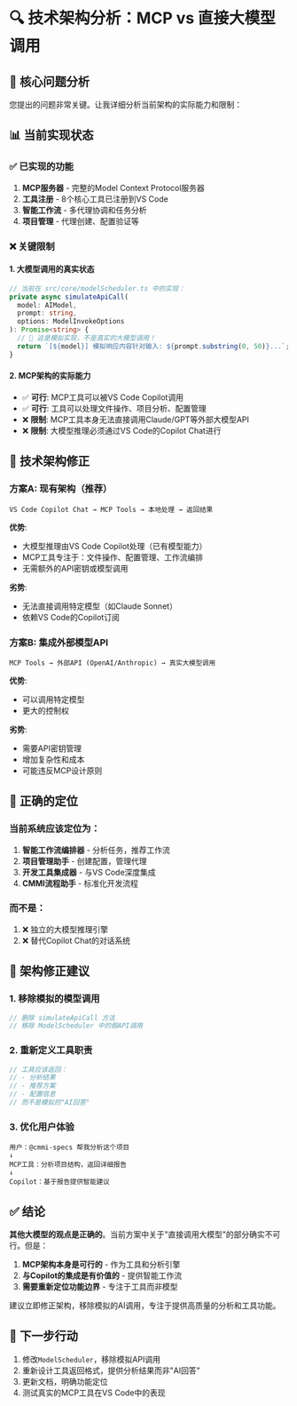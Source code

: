 # 🔍 技术架构分析：MCP vs 直接大模型调用

## 🎯 核心问题分析

您提出的问题非常关键。让我详细分析当前架构的实际能力和限制：

## 📊 当前实现状态

### ✅ 已实现的功能
1. **MCP服务器** - 完整的Model Context Protocol服务器
2. **工具注册** - 8个核心工具已注册到VS Code
3. **智能工作流** - 多代理协调和任务分析
4. **项目管理** - 代理创建、配置验证等

### ❌ 关键限制

#### 1. 大模型调用的真实状态

```typescript
// 当前在 src/core/modelScheduler.ts 中的实现：
private async simulateApiCall(
  model: AIModel, 
  prompt: string, 
  options: ModelInvokeOptions
): Promise<string> {
  // 🚨 这是模拟实现，不是真实的大模型调用！
  return `[${model}] 模拟响应内容针对输入: ${prompt.substring(0, 50)}...`;
}
```

#### 2. MCP架构的实际能力
- ✅ **可行**: MCP工具可以被VS Code Copilot调用
- ✅ **可行**: 工具可以处理文件操作、项目分析、配置管理
- ❌ **限制**: MCP工具本身无法直接调用Claude/GPT等外部大模型API
- ❌ **限制**: 大模型推理必须通过VS Code的Copilot Chat进行

## 🔧 技术架构修正

### 方案A: 现有架构（推荐）
```
VS Code Copilot Chat → MCP Tools → 本地处理 → 返回结果
```

**优势**:
- 大模型推理由VS Code Copilot处理（已有模型能力）
- MCP工具专注于：文件操作、配置管理、工作流编排
- 无需额外的API密钥或模型调用

**劣势**:
- 无法直接调用特定模型（如Claude Sonnet）
- 依赖VS Code的Copilot订阅

### 方案B: 集成外部模型API
```
MCP Tools → 外部API (OpenAI/Anthropic) → 真实大模型调用
```

**优势**:
- 可以调用特定模型
- 更大的控制权

**劣势**:
- 需要API密钥管理
- 增加复杂性和成本
- 可能违反MCP设计原则

## 🎯 正确的定位

### 当前系统应该定位为：
1. **智能工作流编排器** - 分析任务，推荐工作流
2. **项目管理助手** - 创建配置，管理代理
3. **开发工具集成器** - 与VS Code深度集成
4. **CMMI流程助手** - 标准化开发流程

### 而不是：
1. ❌ 独立的大模型推理引擎
2. ❌ 替代Copilot Chat的对话系统

## 🔄 架构修正建议

### 1. 移除模拟的模型调用
```typescript
// 删除 simulateApiCall 方法
// 移除 ModelScheduler 中的假API调用
```

### 2. 重新定义工具职责
```typescript
// 工具应该返回：
// - 分析结果
// - 推荐方案  
// - 配置信息
// 而不是模拟的"AI回答"
```

### 3. 优化用户体验
```
用户：@cmmi-specs 帮我分析这个项目
↓
MCP工具：分析项目结构，返回详细报告
↓  
Copilot：基于报告提供智能建议
```

## ✅ 结论

**其他大模型的观点是正确的**。当前方案中关于"直接调用大模型"的部分确实不可行。但是：

1. **MCP架构本身是可行的** - 作为工具和分析引擎
2. **与Copilot的集成是有价值的** - 提供智能工作流
3. **需要重新定位功能边界** - 专注于工具而非模型

建议立即修正架构，移除模拟的AI调用，专注于提供高质量的分析和工具功能。

## 🚀 下一步行动

1. 修改`ModelScheduler`，移除模拟API调用
2. 重新设计工具返回格式，提供分析结果而非"AI回答"
3. 更新文档，明确功能定位
4. 测试真实的MCP工具在VS Code中的表现
